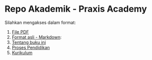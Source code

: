 # Repo Akademik - Praxis Academy

Silahkan mengakses dalam format:

1. [File PDF](hasil/akademik-praxis-academy.pdf)
2. [Format asli - Markdown](isi/):
  1. [Tentang buku ini](isi/00.md)
  2. [Proses Pendidikan](isi/01.md)
  3. [Kurikulum](isi/02.md)

